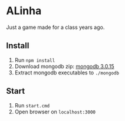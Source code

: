 # ALinha
Just a game made for a class years ago.

## Install
1. Run `npm install`
2. Download mongodb zip: [mongodb 3.0.15](https://fastdl.mongodb.org/win32/mongodb-win32-x86_64-2008plus-3.0.15.zip)
3. Extract mongodb executables to `./mongodb`

## Start
1. Run `start.cmd`
2. Open browser on `localhost:3000`
